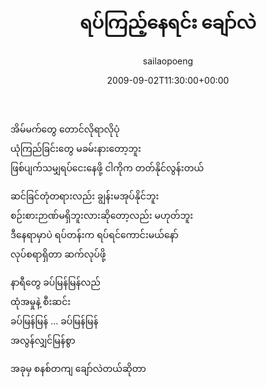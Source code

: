 ﻿---
_last_editor_used_jetpack: block-editor
_publicize_job_id: "59370226992"
_wp_old_date: "2021-06-09"
author: sailaopoeng
categories:
  - poems
date: "2009-09-02T11:30:00+00:00"
parent_post_id: null
post_id: "159"
timeline_notification: "1623196449"
title: ရပ်ကြည့်နေရင်း ချော်လဲ
url: /2009/09/02/ရပ်ကြည့်နေရင်း-ချော်လဲ/

---
အိမ်မက်တွေ တောင်လိုရာလိုပုံ  
ယုံကြည်ခြင်းတွေ မခမ်းနားတော့ဘူး  
ဖြစ်ပျက်သမျှရပ်ငေးနေဖို့ ငါကိုက တတ်နိုင်လွန်းတယ်

ဆင်ခြင်တုံတရားလည်း ချွန်းမအုပ်နိုင်ဘူး  
စဉ်းစားဉာဏ်မရှိဘူးလားဆိုတော့လည်း မဟုတ်ဘူး  
ဒီနေရာမှာပဲ ရပ်တန်းက ရပ်ရင်ကောင်းမယ်နော်  
လုပ်စရာရှိတာ ဆက်လုပ်ဖို့

နာရီတွေ ခပ်မြန်မြန်လည်  
ထုံအမှုနဲ့ စီးဆင်း  
ခပ်မြန်မြန် … ခပ်မြန်မြန်  
အလွန်လျှင်မြန်စွာ

အခုမှ စနစ်တကျ ချော်လဲတယ်ဆိုတာ
